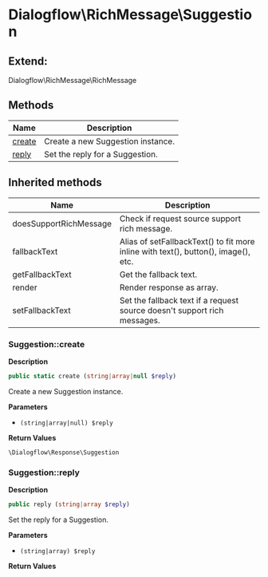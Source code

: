# Dialogflow\RichMessage\Suggestion  





## Extend:

Dialogflow\RichMessage\RichMessage

## Methods

| Name | Description |
|------|-------------|
|[create](#suggestioncreate)|Create a new Suggestion instance.|
|[reply](#suggestionreply)|Set the reply for a Suggestion.|

## Inherited methods

| Name | Description |
|------|-------------|
|doesSupportRichMessage|Check if request source support rich message.|
|fallbackText|Alias of setFallbackText() to fit more inline with text(), button(), image(), etc.|
|getFallbackText|Get the fallback text.|
|render|Render response as array.|
|setFallbackText|Set the fallback text if a request source doesn't support rich messages.|



### Suggestion::create  

**Description**

```php
public static create (string|array|null $reply)
```

Create a new Suggestion instance. 

 

**Parameters**

* `(string|array|null) $reply`

**Return Values**

`\Dialogflow\Response\Suggestion`





### Suggestion::reply  

**Description**

```php
public reply (string|array $reply)
```

Set the reply for a Suggestion. 

 

**Parameters**

* `(string|array) $reply`

**Return Values**



